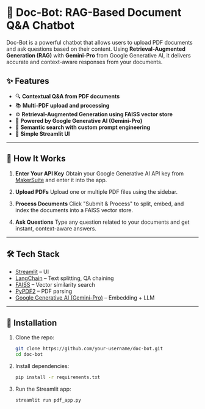 # 📄 Doc-Bot: RAG-Based Document Q\&A Chatbot

Doc-Bot is a powerful chatbot that allows users to upload PDF documents and ask questions based on their content. Using **Retrieval-Augmented Generation (RAG)** with **Gemini-Pro** from Google Generative AI, it delivers accurate and context-aware responses from your documents.


## ✨ Features

* 🔍 **Contextual Q\&A from PDF documents**
* 📚 **Multi-PDF upload and processing**
* ⚙️ **Retrieval-Augmented Generation using FAISS vector store**
* 🤖 **Powered by Google Generative AI (Gemini-Pro)**
* 🧠 **Semantic search with custom prompt engineering**
* 👤 **Simple Streamlit UI**

---

## 🚀 How It Works

1. **Enter Your API Key**
   Obtain your Google Generative AI API key from [MakerSuite](https://makersuite.google.com/app/apikey) and enter it into the app.

2. **Upload PDFs**
   Upload one or multiple PDF files using the sidebar.

3. **Process Documents**
   Click "Submit & Process" to split, embed, and index the documents into a FAISS vector store.

4. **Ask Questions**
   Type any question related to your documents and get instant, context-aware answers.

---

## 🛠️ Tech Stack

* [Streamlit](https://streamlit.io/) – UI
* [LangChain](https://www.langchain.com/) – Text splitting, QA chaining
* [FAISS](https://github.com/facebookresearch/faiss) – Vector similarity search
* [PyPDF2](https://pypi.org/project/PyPDF2/) – PDF parsing
* [Google Generative AI (Gemini-Pro)](https://ai.google.dev/) – Embedding + LLM

---

## 📆 Installation

1. Clone the repo:

   ```bash
   git clone https://github.com/your-username/doc-bot.git
   cd doc-bot
   ```

2. Install dependencies:

   ```bash
   pip install -r requirements.txt
   ```

3. Run the Streamlit app:

   ```bash
   streamlit run pdf_app.py
   ```

